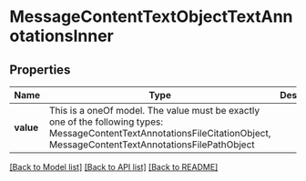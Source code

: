 # MessageContentTextObjectTextAnnotationsInner



## Properties
Name | Type | Description | Notes
------------ | ------------- | ------------- | -------------
**value** | This is a oneOf model. The value must be exactly one of the following types: MessageContentTextAnnotationsFileCitationObject, MessageContentTextAnnotationsFilePathObject |  | [optional] 




[[Back to Model list]](../README.md#models) [[Back to API list]](../README.md#api-endpoints) [[Back to README]](../README.md)


